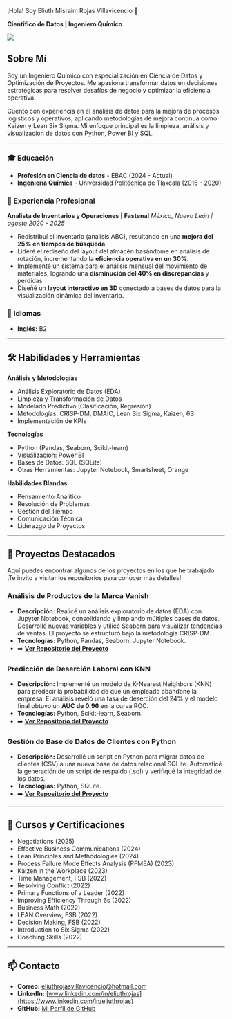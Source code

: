 ¡Hola! Soy Eliuth Misraim Rojas Villavicencio 👋

**Científico de Datos | Ingeniero Químico**

<a href="https://www.linkedin.com/in/eliuthrojas">  <img src="https://img.shields.io/badge/LinkedIn-0077B5?style=for-the-badge&logo=linkedin&logoColor=white" /> </a>


## Sobre Mí
Soy un Ingeniero Químico con especialización en Ciencia de Datos y Optimización de Proyectos. Me apasiona transformar datos en decisiones estratégicas para resolver desafíos de negocio y optimizar la eficiencia operativa.

Cuento con experiencia en el análisis de datos para la mejora de procesos logísticos y operativos, aplicando metodologías de mejora continua como Kaizen y Lean Six Sigma. Mi enfoque principal es la limpieza, análisis y visualización de datos con Python, Power BI y SQL.

---

### 🎓 Educación
* **Profesión en Ciencia de datos** - EBAC (2024 - Actual)
* **Ingeniería Química** - Universidad Politécnica de Tlaxcala (2016 - 2020)

### 🏢 Experiencia Profesional
**Analista de Inventarios y Operaciones | Fastenal**
*México, Nuevo León | agosto 2020 - 2025*

* Redistribuí el inventario (análisis ABC), resultando en una **mejora del 25% en tiempos de búsqueda**.
* Lideré el rediseño del layout del almacén basándome en análisis de rotación, incrementando la **eficiencia operativa en un 30%**.
* Implementé un sistema para el análisis mensual del movimiento de materiales, logrando una **disminución del 40% en discrepancias** y pérdidas.
* Diseñé un **layout interactivo en 3D** conectado a bases de datos para la visualización dinámica del inventario.

### 💬 Idiomas
* **Inglés:** B2

---

## 🛠️ Habilidades y Herramientas

**Análisis y Metodologías**
* Análisis Exploratorio de Datos (EDA)
* Limpieza y Transformación de Datos
* Modelado Predictivo (Clasificación, Regresión)
* Metodologías: CRISP-DM, DMAIC, Lean Six Sigma, Kaizen, 6S
* Implementación de KPIs

**Tecnologías**
* Python (Pandas, Seaborn, Scikit-learn)
* Visualización: Power BI
* Bases de Datos: SQL (SQLite)
* Otras Herramientas: Jupyter Notebook, Smartsheet, Orange

**Habilidades Blandas**
* Pensamiento Analítico
* Resolución de Problemas
* Gestión del Tiempo
* Comunicación Técnica
* Liderazgo de Proyectos

---

## 🚀 Proyectos Destacados
Aquí puedes encontrar algunos de los proyectos en los que he trabajado. ¡Te invito a visitar los repositorios para conocer más detalles!

### Análisis de Productos de la Marca Vanish
* **Descripción:** Realicé un análisis exploratorio de datos (EDA) con Jupyter Notebook, consolidando y limpiando múltiples bases de datos. Desarrollé nuevas variables y utilicé Seaborn para visualizar tendencias de ventas. El proyecto se estructuró bajo la metodología CRISP-DM.
* **Tecnologías:** Python, Pandas, Seaborn, Jupyter Notebook.
* ➡️ [**Ver Repositorio del Proyecto**]([https://github.com/TU_USUARIO/REPOSITORIO_VANISH])

### Predicción de Deserción Laboral con KNN
* **Descripción:** Implementé un modelo de K-Nearest Neighbors (KNN) para predecir la probabilidad de que un empleado abandone la empresa. El análisis reveló una tasa de deserción del 24% y el modelo final obtuvo un **AUC de 0.96** en la curva ROC.
* **Tecnologías:** Python, Scikit-learn, Seaborn.
* ➡️ [**Ver Repositorio del Proyecto**]([https://github.com/TU_USUARIO/REPOSITORIO_KNN])

### Gestión de Base de Datos de Clientes con Python
* **Descripción:** Desarrollé un script en Python para migrar datos de clientes (CSV) a una nueva base de datos relacional SQLite. Automaticé la generación de un script de respaldo (.sql) y verifiqué la integridad de los datos.
* **Tecnologías:** Python, SQLite.
* ➡️ [**Ver Repositorio del Proyecto**]([https://github.com/TU_USUARIO/REPOSITORIO_SQLITE])

---

## 📜 Cursos y Certificaciones
* Negotiations (2025)
* Effective Business Communications (2024)
* Lean Principles and Methodologies (2024)
* Process Failure Mode Effects Analysis (PFMEA) (2023)
* Kaizen in the Workplace (2023)
* Time Management, FSB (2022)
* Resolving Conflict (2022)
* Primary Functions of a Leader (2022)
* Improving Efficiency Through 6s (2022)
* Business Math (2022)
* LEAN Overview, FSB (2022)
* Decision Making, FSB (2022)
* Introduction to Six Sigma (2022)
* Coaching Skills (2022)

---

## 📫 Contacto
* **Correo:** eliuthrojasvillavicencio@hotmail.com
* **LinkedIn:** [www.linkedin.com/in/eliuthrojas](https://www.linkedin.com/in/eliuthrojas)
* **GitHub:** [Mi Perfil de GitHub]([https://github.com/TU_USUARIO])
